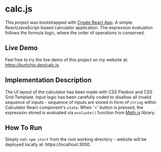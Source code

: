 # calc.js

This project was bootstrapped with [Create React App](https://github.com/facebook/create-react-app). A simple React/JavaScript-based calculator application. The expression evaluation follows the formula logic, where the order of operations is conserved.



## Live Demo

Feel free to try the live demo of this project on my website at: https://kurtchoi.dev/calc.js.



## Implementation Description

The UI layout of the calculator has been made with CSS Flexbox and CSS Grid Template. Input logic has been carefully coded to disallow all invalid sequence of inputs - sequence of inputs are stored in form of `string` within Calculator React component's `state`. When '=' button is pressed, the expression stored is evaluated via `evaluate()` function from [Math.js](https://mathjs.org/) library.



## How To Run

Simply run: `npm start` from the root working directory - website will be deployed locally at: https://localhost:3000.

